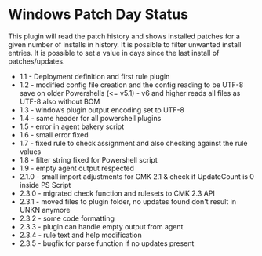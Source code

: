 # Windows Patch Day Status

This plugin will read the patch history and shows installed patches for a given number of installs in history. It is possible to filter unwanted install entries. It is possible to set a value in days since the last install of patches/updates.

- 1.1 - Deployment definition and first rule plugin
- 1.2 - modified config file creation and the config reading to be UTF-8 save on older Powershells (<= v5.1) - v6 and higher reads all files as UTF-8 also without BOM
- 1.3 - windows plugin output encoding set to UTF-8
- 1.4 - same header for all powershell plugins
- 1.5 - error in agent bakery script
- 1.6 - small error fixed
- 1.7 - fixed rule to check assignment and also checking against the rule values
- 1.8 - filter string fixed for Powershell script
- 1.9 - empty agent output respected
- 2.1.0 - small import adjustments for CMK 2.1 & check if UpdateCount is 0 inside PS Script
- 2.3.0 - migrated check function and rulesets to CMK 2.3 API
- 2.3.1 - moved files to plugin folder, no updates found don't result in UNKN anymore
- 2.3.2 - some code formatting
- 2.3.3 - plugin can handle empty output from agent
- 2.3.4 - rule text and help modification
- 2.3.5 - bugfix for parse function if no updates present
